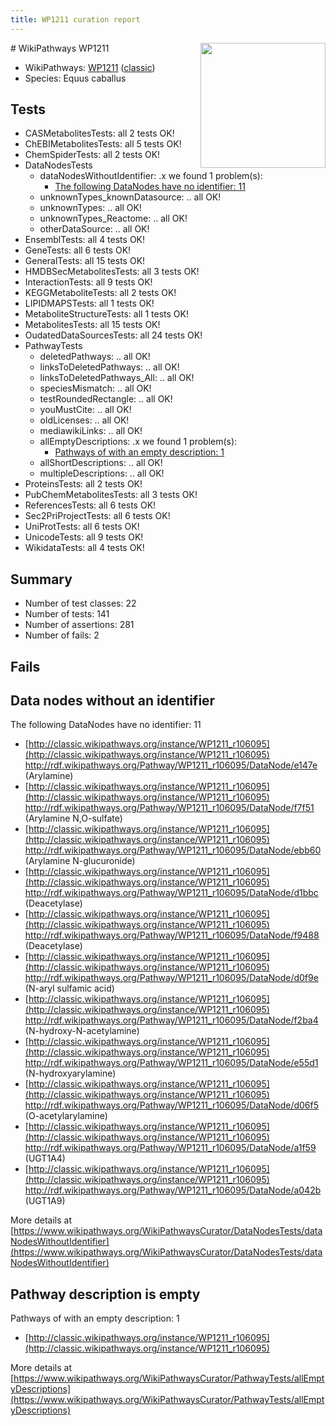 ```yaml
---
title: WP1211 curation report
---
```


<img style="float: right; width: 200px" src="https://upload.wikimedia.org/wikipedia/commons/thumb/8/83/Wplogo_with_text_500.png/640px-Wplogo_with_text_500.png" />
# WikiPathways WP1211

* WikiPathways: [WP1211](https://wikipathways.org/pathways/WP1211) ([classic](https://classic.wikipathways.org/instance/WP1211))
* Species: Equus caballus
## Tests
* CASMetabolitesTests: all 2 tests OK!
* ChEBIMetabolitesTests: all 5 tests OK!
* ChemSpiderTests: all 2 tests OK!
* DataNodesTests
    * dataNodesWithoutIdentifier: .x we found 1 problem(s):
        * [The following DataNodes have no identifier: 11](#8792c491)
    * unknownTypes_knownDatasource: .. all OK!
    * unknownTypes: .. all OK!
    * unknownTypes_Reactome: .. all OK!
    * otherDataSource: .. all OK!
* EnsemblTests: all 4 tests OK!
* GeneTests: all 6 tests OK!
* GeneralTests: all 15 tests OK!
* HMDBSecMetabolitesTests: all 3 tests OK!
* InteractionTests: all 9 tests OK!
* KEGGMetaboliteTests: all 2 tests OK!
* LIPIDMAPSTests: all 1 tests OK!
* MetaboliteStructureTests: all 1 tests OK!
* MetabolitesTests: all 15 tests OK!
* OudatedDataSourcesTests: all 24 tests OK!
* PathwayTests
    * deletedPathways: .. all OK!
    * linksToDeletedPathways: .. all OK!
    * linksToDeletedPathways_All: .. all OK!
    * speciesMismatch: .. all OK!
    * testRoundedRectangle: .. all OK!
    * youMustCite: .. all OK!
    * oldLicenses: .. all OK!
    * mediawikiLinks: .. all OK!
    * allEmptyDescriptions: .x we found 1 problem(s):
        * [Pathways of with an empty description: 1](#798a4967)
    * allShortDescriptions: .. all OK!
    * multipleDescriptions: .. all OK!
* ProteinsTests: all 2 tests OK!
* PubChemMetabolitesTests: all 3 tests OK!
* ReferencesTests: all 6 tests OK!
* Sec2PriProjectTests: all 6 tests OK!
* UniProtTests: all 6 tests OK!
* UnicodeTests: all 9 tests OK!
* WikidataTests: all 4 tests OK!


## Summary

* Number of test classes: 22
* Number of tests: 141
* Number of assertions: 281
* Number of fails: 2

## Fails

<a name="8792c491" />

## Data nodes without an identifier

The following DataNodes have no identifier: 11

* [http://classic.wikipathways.org/instance/WP1211_r106095](http://classic.wikipathways.org/instance/WP1211_r106095) http://rdf.wikipathways.org/Pathway/WP1211_r106095/DataNode/e147e (Arylamine)
* [http://classic.wikipathways.org/instance/WP1211_r106095](http://classic.wikipathways.org/instance/WP1211_r106095) http://rdf.wikipathways.org/Pathway/WP1211_r106095/DataNode/f7f51 (Arylamine N,O-sulfate)
* [http://classic.wikipathways.org/instance/WP1211_r106095](http://classic.wikipathways.org/instance/WP1211_r106095) http://rdf.wikipathways.org/Pathway/WP1211_r106095/DataNode/ebb60 (Arylamine N-glucuronide)
* [http://classic.wikipathways.org/instance/WP1211_r106095](http://classic.wikipathways.org/instance/WP1211_r106095) http://rdf.wikipathways.org/Pathway/WP1211_r106095/DataNode/d1bbc (Deacetylase)
* [http://classic.wikipathways.org/instance/WP1211_r106095](http://classic.wikipathways.org/instance/WP1211_r106095) http://rdf.wikipathways.org/Pathway/WP1211_r106095/DataNode/f9488 (Deacetylase)
* [http://classic.wikipathways.org/instance/WP1211_r106095](http://classic.wikipathways.org/instance/WP1211_r106095) http://rdf.wikipathways.org/Pathway/WP1211_r106095/DataNode/d0f9e (N-aryl sulfamic acid)
* [http://classic.wikipathways.org/instance/WP1211_r106095](http://classic.wikipathways.org/instance/WP1211_r106095) http://rdf.wikipathways.org/Pathway/WP1211_r106095/DataNode/f2ba4 (N-hydroxy-N-acetylamine)
* [http://classic.wikipathways.org/instance/WP1211_r106095](http://classic.wikipathways.org/instance/WP1211_r106095) http://rdf.wikipathways.org/Pathway/WP1211_r106095/DataNode/e55d1 (N-hydroxyarylamine)
* [http://classic.wikipathways.org/instance/WP1211_r106095](http://classic.wikipathways.org/instance/WP1211_r106095) http://rdf.wikipathways.org/Pathway/WP1211_r106095/DataNode/d06f5 (O-acetylarylamine)
* [http://classic.wikipathways.org/instance/WP1211_r106095](http://classic.wikipathways.org/instance/WP1211_r106095) http://rdf.wikipathways.org/Pathway/WP1211_r106095/DataNode/a1f59 (UGT1A4)
* [http://classic.wikipathways.org/instance/WP1211_r106095](http://classic.wikipathways.org/instance/WP1211_r106095) http://rdf.wikipathways.org/Pathway/WP1211_r106095/DataNode/a042b (UGT1A9)


More details at [https://www.wikipathways.org/WikiPathwaysCurator/DataNodesTests/dataNodesWithoutIdentifier](https://www.wikipathways.org/WikiPathwaysCurator/DataNodesTests/dataNodesWithoutIdentifier)

<a name="798a4967" />

## Pathway description is empty

Pathways of with an empty description: 1

* [http://classic.wikipathways.org/instance/WP1211_r106095](http://classic.wikipathways.org/instance/WP1211_r106095)

More details at [https://www.wikipathways.org/WikiPathwaysCurator/PathwayTests/allEmptyDescriptions](https://www.wikipathways.org/WikiPathwaysCurator/PathwayTests/allEmptyDescriptions)

